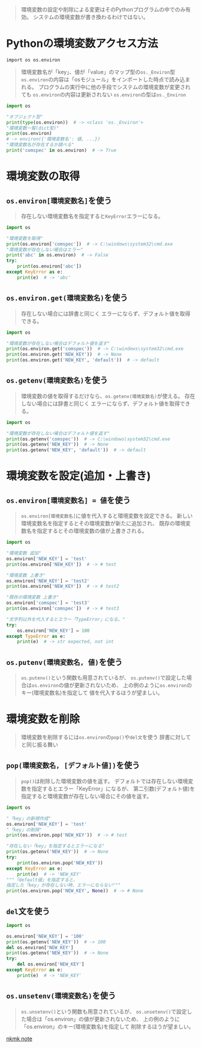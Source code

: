 > 環境変数の設定や削除による変更はそのPythonプログラムの中でのみ有効。
> システムの環境変数が書き換わるわけではない。

# Pythonの環境変数アクセス方法

`import os
os.environ`
> 環境変数名が「key」、値が「value」のマップ型の`os._Environ`型
> `os.environ`の内容は「osモジュール」をインポートした時点で読み込まれる。
  プログラムの実行中に他の手段でシステムの環境変数が変更されても
  `os.environ`の内容は更新されない
> `os.environ`の型は`os._Environ`

```python
import os

"オブジェクト型"
print(type(os.environ))  # -> <class 'os._Environ'>
"環境変数一覧(dict型)"
print(os.environ)
# -> environ({'環境変数名': 値, ...})
"環境変数名が存在するか調べる"
print('comspec' in os.environ)  # -> True
```

# 環境変数の取得

## `os.environ[環境変数名]`を使う

> 存在しない環境変数名を指定すると`KeyError`エラーになる。

```python
import os

"環境変数を取得"
print(os.environ['comspec'])  # -> C:\windows\system32\cmd.exe
"環境変数が存在しない場合はエラー"
print('abc' in os.environ)  # -> False
try:
    print(os.environ['abc'])
except KeyError as e:
    print(e)  # -> 'abc'
```

## `os.environ.get(環境変数名)`を使う

> 存在しない場合には辞書と同じく
  エラーにならず、デフォルト値を取得できる。

```python
import os

"環境変数が存在しない場合はデフォルト値を返す"
print(os.environ.get('comspec'))  # -> C:\windows\system32\cmd.exe
print(os.environ.get('NEW_KEY'))  # -> None
print(os.environ.get('NEW_KEY', 'default'))  # -> default
```

## `os.getenv(環境変数名)`を使う

> 環境変数の値を取得するだけなら、`os.getenv(環境変数名)`が使える。
> 存在しない場合には辞書と同じく
  エラーにならず、デフォルト値を取得できる。

```python
import os

"環境変数が存在しない場合はデフォルト値を返す"
print(os.getenv('comspec'))  # -> C:\windows\system32\cmd.exe
print(os.getenv('NEW_KEY'))  # -> None
print(os.getenv('NEW_KEY', 'default'))  # -> default
```

# 環境変数を設定(追加・上書き)

## `os.environ[環境変数名] = 値`を使う

> `os.environ[環境変数名]`に値を代入すると環境変数を設定できる。
> 新しい環境変数名を指定するとその環境変数が新たに追加され、
  既存の環境変数名を指定するとその環境変数の値が上書きされる。

```python
import os

"環境変数 追加"
os.environ['NEW_KEY'] = 'test'
print(os.environ['NEW_KEY'])  # -> # test

"環境変数 上書き"
os.environ['NEW_KEY'] = 'test2'
print(os.environ['NEW_KEY'])  # -> # test2

"既存の環境変数 上書き"
os.environ['comspec'] = 'test3'
print(os.environ['comspec'])  # -> # test3

"文字列以外を代入するとエラー「TypeError」になる。"
try:
    os.environ['NEW_KEY'] = 100
except TypeError as e:
    print(e)  # -> str expected, not int
```

## `os.putenv(環境変数名, 値)`を使う

> `os.putenv()`という関数も用意されているが、
  `os.putenv()`で設定した場合は`os.environ`の値が更新されないため、
  上の例のように`os.environ`のキー(環境変数名)を指定して
  値を代入するほうが望ましい。

# 環境変数を削除

> 環境変数を削除するには`os.environ`の`pop()`や`del文`を使う
> 辞書に対してと同じ振る舞い

## `pop(環境変数名, [デフォルト値])`を使う

> `pop()`は削除した環境変数の値を返す。
>  デフォルトでは存在しない環境変数を指定するとエラー「KeyError」になるが、
   第二引数(デフォルト値)を指定すると環境変数が存在しない場合にその値を返す。
   
```python
import os

"「key」の新規作成"
os.environ['NEW_KEY'] = 'test'
"「key」の削除"
print(os.environ.pop('NEW_KEY'))  # -> # test

"存在しない「key」を指定するとエラーになる"
print(os.getenv('NEW_KEY'))  # -> None
try:
    print(os.environ.pop('NEW_KEY'))
except KeyError as e:
    print(e)  # -> 'NEW_KEY'
"""「default値」を指定すると、
指定した「key」が存在しない時、エラーにならない"""
print(os.environ.pop('NEW_KEY', None))  # -> # None
```

## `del`文を使う

```python
import os

os.environ['NEW_KEY'] = '100'
print(os.getenv('NEW_KEY'))  # -> 100
del os.environ['NEW_KEY']
print(os.getenv('NEW_KEY'))  # -> None
try:
    del os.environ['NEW_KEY']
except KeyError as e:
    print(e)  # -> 'NEW_KEY'
```

## `os.unsetenv(環境変数名)`を使う

> `os.unsetenv()`という関数も用意されているが、
  `os.unsetenv()`で設定した場合は「os.environ」の値が更新されないため、
  上の例のように「os.environ」のキー(環境変数名)を指定して
  削除するほうが望ましい。

[nkmk note](https://note.nkmk.me/python-os-environ-getenv/)
